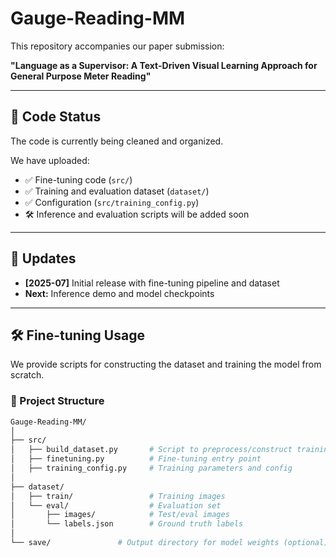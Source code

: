 # Gauge-Reading-MM

This repository accompanies our paper submission:

**"Language as a Supervisor: A Text-Driven Visual Learning Approach for General Purpose Meter Reading"**

---

## 📌 Code Status

The code is currently being cleaned and organized.  

We have uploaded:

- ✅ Fine-tuning code (`src/`)
- ✅ Training and evaluation dataset (`dataset/`)
- ✅ Configuration (`src/training_config.py`)
- 🛠️ Inference and evaluation scripts will be added soon

---

## 🔄 Updates

- **[2025-07]** Initial release with fine-tuning pipeline and dataset  
- **Next:** Inference demo and model checkpoints

---

## 🛠️ Fine-tuning Usage

We provide scripts for constructing the dataset and training the model from scratch.

### 📁 Project Structure

```bash
Gauge-Reading-MM/
│
├── src/
│   ├── build_dataset.py       # Script to preprocess/construct training data
│   ├── finetuning.py          # Fine-tuning entry point
│   ├── training_config.py     # Training parameters and config
│
├── dataset/
│   ├── train/                 # Training images
│   └── eval/                  # Evaluation set
│       ├── images/            # Test/eval images
│       └── labels.json        # Ground truth labels
│
└── save/               # Output directory for model weights (optional)
